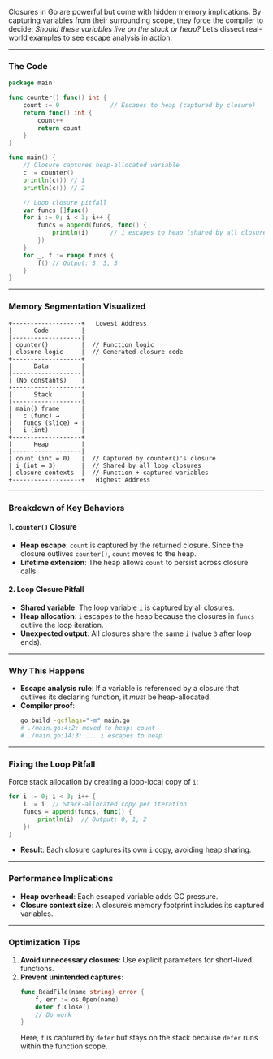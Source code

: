 Closures in Go are powerful but come with hidden memory implications. By capturing variables from their surrounding scope, they force the compiler to decide: *Should these variables live on the stack or heap?* Let’s dissect real-world examples to see escape analysis in action.  

---

### **The Code**  
```go  
package main  

func counter() func() int {  
    count := 0              // Escapes to heap (captured by closure)  
    return func() int {  
        count++  
        return count  
    }  
}  

func main() {  
    // Closure captures heap-allocated variable  
    c := counter()  
    println(c()) // 1  
    println(c()) // 2  

    // Loop closure pitfall  
    var funcs []func()  
    for i := 0; i < 3; i++ {  
        funcs = append(funcs, func() {  
            println(i)      // i escapes to heap (shared by all closures)  
        })  
    }  
    for _, f := range funcs {  
        f() // Output: 3, 3, 3  
    }  
}  
```  

---

### **Memory Segmentation Visualized**  
```  
+-------------------+   Lowest Address  
|      Code         |  
|-------------------|  
| counter()         |  // Function logic  
| closure logic     |  // Generated closure code  
+-------------------+  
|      Data         |  
|-------------------|  
| (No constants)    |  
+-------------------+  
|      Stack        |  
|-------------------|  
| main() frame      |  
|   c (func) →      |  
|   funcs (slice) → |  
|   i (int)         |  
+-------------------+  
|      Heap         |  
|-------------------|  
| count (int = 0)   |  // Captured by counter()'s closure  
| i (int = 3)       |  // Shared by all loop closures  
| closure contexts  |  // Function + captured variables  
+-------------------+   Highest Address  
```  

---

### **Breakdown of Key Behaviors**  
#### **1. `counter()` Closure**  
- **Heap escape**: `count` is captured by the returned closure. Since the closure outlives `counter()`, `count` moves to the heap.  
- **Lifetime extension**: The heap allows `count` to persist across closure calls.  

#### **2. Loop Closure Pitfall**  
- **Shared variable**: The loop variable `i` is captured by all closures.  
- **Heap allocation**: `i` escapes to the heap because the closures in `funcs` outlive the loop iteration.  
- **Unexpected output**: All closures share the same `i` (value `3` after loop ends).  

---

### **Why This Happens**  
- **Escape analysis rule**: If a variable is referenced by a closure that outlives its declaring function, it *must* be heap-allocated.  
- **Compiler proof**:  
  ```bash  
  go build -gcflags="-m" main.go  
  # ./main.go:4:2: moved to heap: count  
  # ./main.go:14:3: ... i escapes to heap  
  ```  

---

### **Fixing the Loop Pitfall**  
Force stack allocation by creating a loop-local copy of `i`:  
```go  
for i := 0; i < 3; i++ {  
    i := i  // Stack-allocated copy per iteration  
    funcs = append(funcs, func() {  
        println(i)  // Output: 0, 1, 2  
    })  
}  
```  
- **Result**: Each closure captures its own `i` copy, avoiding heap sharing.  

---

### **Performance Implications**  
- **Heap overhead**: Each escaped variable adds GC pressure.  
- **Closure context size**: A closure’s memory footprint includes its captured variables.  

---

### **Optimization Tips**  
1. **Avoid unnecessary closures**: Use explicit parameters for short-lived functions.  
2. **Prevent unintended captures**:  
   ```go  
   func ReadFile(name string) error {  
       f, err := os.Open(name)  
       defer f.Close()  
       // Do work  
   }  
   ```  
   Here, `f` is captured by `defer` but stays on the stack because `defer` runs within the function scope.  
